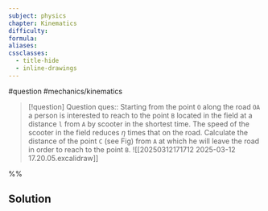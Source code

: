 ```yaml
---
subject: physics
chapter: Kinematics
difficulty: 
formula: 
aliases: 
cssclasses:
  - title-hide
  - inline-drawings
---
```

#question #mechanics/kinematics 

> [!question] Question 
> ques:: Starting from the point `O` along the road `OA` a person is interested to reach to the point `B` located in the field at a distance `l` from `A` by scooter in the shortest time. The speed of the scooter in the field reduces $\eta$ times that on the road. Calculate the distance of the point `C` (see Fig) from `A` at which he will leave the road in order to reach to the point `B`. ![[20250312171712 2025-03-12 17.20.05.excalidraw]]

%%
## Solution

